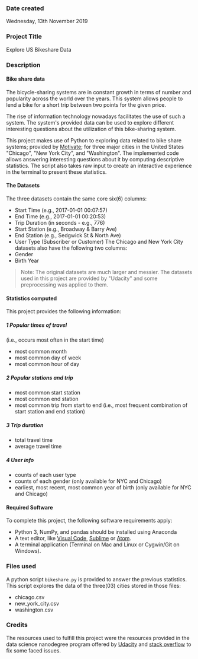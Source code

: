 ### Date created
Wednesday, 13th November 2019

### Project Title
Explore US Bikeshare Data

### Description

#### Bike share data
The bicycle-sharing systems are in constant growth in terms of number and popularity across the world over the years. This system allows people to lend a bike for a short trip between two points for the given price.

The rise of information technology nowadays facilitates the use of such a system. The system's provided data can be used to explore different interesting questions about the utilization of this bike-sharing system.

This project makes use of Python to exploring data related to bike share systems; provided by [Motivate]; for three major cities in the United States "Chicago", "New York City", and "Washington". The implemented code allows answering interesting questions about it by computing descriptive statistics. The script also takes raw input to create an interactive experience in the terminal to present these statistics.
#### The Datasets 
 The three datasets contain the same core six(6) columns: 
- Start Time (e.g., 2017-01-01 00:07:57)
- End Time (e.g., 2017-01-01 00:20:53)
- Trip Duration (in seconds - e.g., 776)
- Start Station (e.g., Broadway & Barry Ave)
- End Station (e.g., Sedgwick St & North Ave)
- User Type (Subscriber or Customer)
The Chicago and New York City datasets also have the following two columns:
- Gender
- Birth Year

>Note: The original datasets are much larger and messier. The datasets used in this project are provided by "Udacity" and some preprocessing was applied to them.
#### Statistics computed
This project provides the following information: 
##### 1 Popular times of travel 
(i.e., occurs most often in the start time)
- most common month
- most common day of week
- most common hour of day
##### 2 Popular stations and trip
- most common start station
- most common end station
- most common trip from start to end (i.e., most frequent combination of start station and end station)
##### 3 Trip duration
- total travel time
- average travel time
##### 4 User info
- counts of each user type
- counts of each gender (only available for NYC and Chicago)
- earliest, most recent, most common year of birth (only available for NYC and Chicago)

#### Required Software
To complete this project, the following software requirements apply:

- Python 3, NumPy, and pandas should be installed using Anaconda
- A text editor, like [Visual Code], [Sublime] or [Atom].
- A terminal application (Terminal on Mac and Linux or Cygwin/Git on Windows).

### Files used
A python script `bikeshare.py` is provided to answer the previous statistics. This script explores the data of the three(03) cities stored in those files:
- chicago.csv
- new_york_city.csv
- washington.csv

### Credits
The resources used to fulfill this project were the resources provided in the data science nanodegree program offered by [Udacity] and [stack overflow] to fix some faced issues.


<!-- Start links -->
[Visual Code]: <https://code.visualstudio.com/>
[Sublime]: <https://www.sublimetext.com/>
[Atom]: <https://atom.io/>
[Motivate]: <https://www.motivateco.com/>
[stack overflow]: <https://stackoverflow.com/>
[Udacity]: <https://www.udacity.com/course/data-scientist-nanodegree--nd025>
<!-- End links -->
